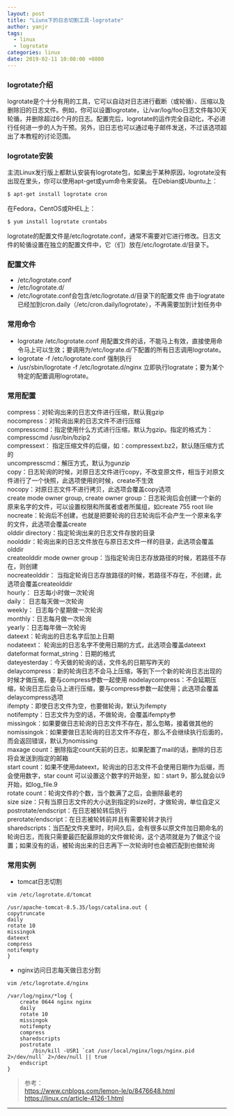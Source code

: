 ```yaml
---
layout: post
title: "Liunx下的日志切割工具-logrotate"
author: yanjr
tags:
  - linux
  - logrotate
categories: linux
date: 2019-02-11 10:08:00 +0800
---
```



### logrotate介绍
logrotate是个十分有用的工具，它可以自动对日志进行截断（或轮循）、压缩以及删除旧的日志文件。例如，你可以设置logrotate，让/var/log/foo日志文件每30天轮循，并删除超过6个月的日志。配置完后，logrotate的运作完全自动化，不必进行任何进一步的人为干预。另外，旧日志也可以通过电子邮件发送，不过该选项超出了本教程的讨论范围。

### logrotate安装
主流Linux发行版上都默认安装有logrotate包，如果出于某种原因，logrotate没有出现在里头，你可以使用apt-get或yum命令来安装。
在Debian或Ubuntu上：
``` bash
$ apt-get install logrotate cron
```
在Fedora，CentOS或RHEL上：
``` bash
$ yum install logrotate crontabs
```
logrotate的配置文件是/etc/logrotate.conf，通常不需要对它进行修改。日志文件的轮循设置在独立的配置文件中，它（们）放在/etc/logrotate.d/目录下。

### 配置文件
* /etc/logrotate.conf 
* /etc/logrotate.d/
* /etc/logrotate.conf会包含/etc/logrotate.d/目录下的配置文件
由于logratate已经加到cron.daily（/etc/cron.daily/logrotate），不再需要加到计划任务中

### 常用命令
* logrotate /etc/logrotate.conf    用配置文件的话，不能马上有效，直接使用命令马上可以生效；要调用为/etc/lograte.d/下配置的所有日志调用logrotate。
* logrotate -f  /etc/logrotate.conf   强制执行
* /usr/sbin/logrotate -f /etc/logrotate.d/nginx  立即执行logratate；要为某个特定的配置调用logrotate。

### 常用配置
compress：对轮询出来的日志文件进行压缩，默认我gzip  
nocompress：对轮询出来的日志文件不进行压缩  
compresscmd：指定使用什么方式进行压缩，默认为gzip。指定的格式为：compresscmd /usr/bin/bzip2  
compressext： 指定压缩文件的后缀，如：compressext.bz2，默认随压缩方式的  
uncompresscmd：解压方式，默认为gunzip  
copy：日志轮询的时候，对原日志文件进行copy，不改变原文件，相当于对原文件进行了一个快照，此选项使用的时候，create不生效  
nocopy：对原日志文件不进行拷贝，此选项会覆盖copy选项  
create mode owner group, create owner group：日志轮询后会创建一个新的原来名字的文件，可以设置权限和所属者或者所属组，如create 755 root lile  
nocreate：轮询后不创建，也就是把要轮询的日志轮询后不会产生一个原来名字的文件，此选项会覆盖create  
olddir directory：指定轮询出来的日志文件存放的目录  
noolddir：轮询出来的日志文件放在与原日志文件一样的目录，此选项会覆盖olddir  
createolddir mode owner group：当指定轮询日志存放路径的时候，若路径不存在，则创建  
nocreateolddir： 当指定轮询日志存放路径的时候，若路径不存在，不创建，此选项会覆盖createolddir  
hourly：  日志每小时做一次轮询  
daily：     日志每天做一次轮询  
weekly： 日志每个星期做一次轮询  
monthly：日志每月做一次轮询               
yearly：日志每年做一次轮询  
dateext：轮询出的日志名字后加上日期  
nodateext： 轮询出的日志名字不使用日期的方式，此选项会覆盖dateext  
dateformat format_string：日期的格式  
dateyesterday：今天做的轮询的话，文件名的日期写昨天的  
delaycompress：新的轮询日志不会马上压缩，等到下一个新的轮询日志出现的时候才做压缩，要与compress参数一起使用
nodelaycompress：不会延期压缩，轮询日志后会马上进行压缩，要与compress参数一起使用；此选项会覆盖delaycompress选项   
ifempty：即使日志文件为空，也要做轮询，默认为ifempty  
notifempty：日志文件为空的话，不做轮询，会覆盖ifempty参  
missingok：如果要做日志轮询的日志文件不存在，那么忽略，接着做其他的  
nomissingok：如果要做日志轮询的日志文件不存在，那么不会继续执行后面的，而会返回错误，默认为nomissing  
maxage count：删除指定count天前的日志，如果配置了mail的话，删除的日志将会发送到指定的邮箱  
start count：如果不使用dateext，轮询出的日志文件不会使用日期作为后缀，而会使用数字，star count 可以设置这个数字的开始至，如：start 9，那么就会以9开始，如log_file.9  
rotate count：轮询文件的个数，当个数满了之后，会删除最老的  
size size：只有当原日志文件的大小达到指定的size时，才做轮询，单位自定义    
postrotate/endscript：在日志被轮转后执行             
prerotate/endscript：在日志被轮转前并且有需要轮转才执行          
sharedscripts：当匹配文件夹里时，时间久后，会有很多以原文件加日期命名的轮询日志，而我只需要最匹配最原始的文件做轮询，这个选项就是为了做这个设置；如果没有的话，被轮询出来的日志再下一次轮询时也会被匹配到也做轮询  

### 常用实例
* tomcat日志切割
```bash
vim /etc/logrotate.d/tomcat
```
``` vim
/usr/apache-tomcat-8.5.35/logs/catalina.out {
copytruncate
daily
rotate 10
missingok
dateext
compress
notifempty
}
```
* nginx访问日志每天做日志分割
```bash
vim /etc/logrotate.d/nginx
```
```vim
/var/log/nginx/*log {
    create 0644 nginx nginx
    daily
    rotate 10
    missingok
    notifempty
    compress
    sharedscripts
    postrotate
        /bin/kill -USR1 `cat /usr/local/nginx/logs/nginx.pid 2>/dev/null` 2>/dev/null || true
    endscript
}
```
>  参考：  
https://www.cnblogs.com/lemon-le/p/8476648.html  
https://linux.cn/article-4126-1.html

----








